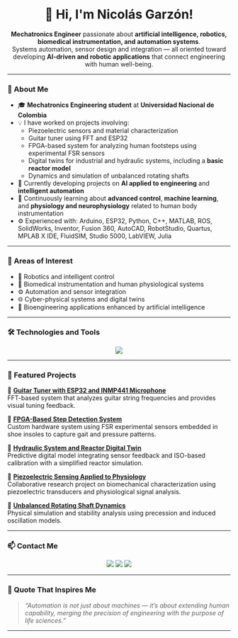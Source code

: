 <!-- PROFILE README Nicolas-Eule -->
<h1 align="center">👋 Hi, I'm Nicolás Garzón!</h1>

<p align="center">
  <b>Mechatronics Engineer</b> passionate about <b>artificial intelligence, robotics, biomedical instrumentation, and automation systems</b>.<br>
  Systems automation, sensor design and integration — all oriented toward developing <b>AI-driven and robotic applications</b> that connect engineering with human well-being.
</p>

---

### 🚀 About Me

- 🎓 **Mechatronics Engineering student** at **Universidad Nacional de Colombia**
- 💡 I have worked on projects involving:
  - Piezoelectric sensors and material characterization  
  - Guitar tuner using FFT and ESP32  
  - FPGA-based system for analyzing human footsteps using experimental FSR sensors  
  - Digital twins for industrial and hydraulic systems, including a **basic reactor model**  
  - Dynamics and simulation of unbalanced rotating shafts  
- 🔭 Currently developing projects on **AI applied to engineering** and **intelligent automation**
- 🌱 Continuously learning about **advanced control**, **machine learning**, and **physiology and neurophysiology** related to human body instrumentation
- ⚙️ Experienced with: Arduino, ESP32, Python, C++, MATLAB, ROS, SolidWorks, Inventor, Fusion 360, AutoCAD, RobotStudio, Quartus, MPLAB X IDE, FluidSIM, Studio 5000, LabVIEW, Julia

---

### 🧠 Areas of Interest

- 🤖 Robotics and intelligent control  
- 🧩 Biomedical instrumentation and human physiological systems  
- ⚙️ Automation and sensor integration  
- 🌐 Cyber-physical systems and digital twins  
- 🧬 Bioengineering applications enhanced by artificial intelligence  

---

### 🛠️ Technologies and Tools

<p align="center">
  <img src="https://skillicons.dev/icons?i=python,cpp,arduino,matlab,ros,git,github,linux,vscode,html,css,js" />
</p>

---

### 🌟 Featured Projects

🔹 [**Guitar Tuner with ESP32 and INMP441 Microphone**](#)  
FFT-based system that analyzes guitar string frequencies and provides visual tuning feedback.

🔹 [**FPGA-Based Step Detection System**](#)  
Custom hardware system using FSR experimental sensors embedded in shoe insoles to capture gait and pressure patterns.

🔹 [**Hydraulic System and Reactor Digital Twin**](#)  
Predictive digital model integrating sensor feedback and ISO-based calibration with a simplified reactor simulation.

🔹 [**Piezoelectric Sensing Applied to Physiology**](#)  
Collaborative research project on biomechanical characterization using piezoelectric transducers and physiological signal analysis.

🔹 [**Unbalanced Rotating Shaft Dynamics**](#)  
Physical simulation and stability analysis using precession and induced oscillation models.

---

### 📫 Contact Me

<p align="center">
  <a href="mailto:jngarzona@unal.edu.co"><img src="https://img.shields.io/badge/Email-D14836?style=flat&logo=gmail&logoColor=white"/></a>
  <a href="https://www.linkedin.com/in/nicolas-garz%C3%B3n-acevedo-787238127/"><img src="https://img.shields.io/badge/LinkedIn-0A66C2?style=flat&logo=linkedin&logoColor=white"/></a>
  <a href="https://github.com/Nicolas-Eule"><img src="https://img.shields.io/badge/GitHub-181717?style=flat&logo=github&logoColor=white"/></a>
</p>

---

### 🧩 Quote That Inspires Me

> *“Automation is not just about machines — it’s about extending human capability, merging the precision of engineering with the purpose of life sciences.”*

---
